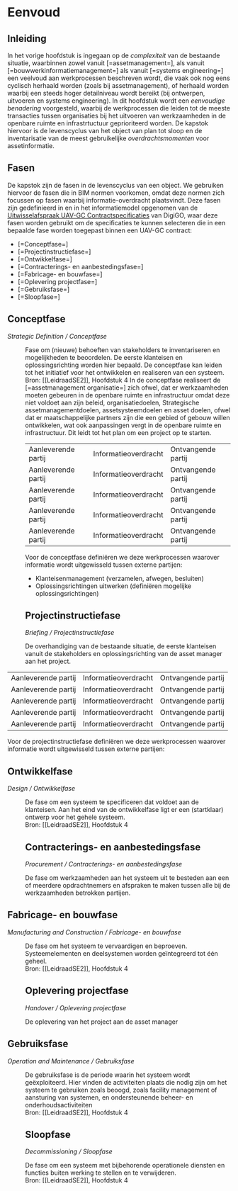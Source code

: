 # Eenvoud

## Inleiding
In het vorige hoofdstuk is ingegaan op de *complexiteit* van de bestaande situatie, waarbinnen zowel vanuit [=assetmanagement=], als vanuit [=bouwwerkinformatiemanagement=] als vanuit [=systems engineering=] een veelvoud aan werkprocessen beschreven wordt, die vaak ook nog eens cyclisch herhaald worden (zoals bij assetmanagement), of herhaald worden waarbij een steeds hoger detailniveau wordt bereikt (bij ontwerpen, uitvoeren en systems engineering). In dit hoofdstuk wordt een *eenvoudige benadering* voorgesteld, waarbij de werkprocessen die leiden tot de meeste transacties tussen organisaties bij het uitvoeren van werkzaamheden in de openbare ruimte en infrastrtuctuur geprioriteerd worden. De kapstok hiervoor is de levenscyclus van het object van plan tot sloop en de inventarisatie van de meest gebruikelijke *overdrachtsmomenten*  voor assetinformatie. 

## Fasen 
De kapstok zijn de fasen in de levenscyclus van een object. We gebruiken hiervoor de fasen die in BIM normen voorkomen, omdat deze normen zich focussen op fasen waarbij informatie-overdracht plaatsvindt. Deze fasen zijn gedefinieerd in en in het informatiemodel opgenomen van de [Uitwisselafspraak UAV-GC Contractspecificaties](https://bimloket.github.io/contractspecificaties/#verificatiefase-enumeratie) van DigiGO, waar deze fasen worden gebruikt om de specificaties te kunnen selecteren die in een bepaalde fase worden toegepast binnen een UAV-GC contract:

* [=Conceptfase=]
* [=Projectinstructiefase=]
* [=Ontwikkelfase=]
* [=Contracterings- en aanbestedingsfase=]
* [=Fabricage- en bouwfase=]
* [=Oplevering projectfase=]
* [=Gebruiksfase=]
* [=Sloopfase=]


## Conceptfase
<dfn lang="EN">Strategic Definition / <dfn lang="NL">Conceptfase
	<dd>Fase om (nieuwe) behoeften van stakeholders te inventariseren en mogelijkheden te beoordelen. De eerste klanteisen en oplossingsrichting worden hier bepaald. De conceptfase kan leiden tot het initiatief voor het ontwikkelen en realiseren van een systeem.</dd>
	<dd>Bron: [[LeidraadSE2]], Hoofdstuk 4
In de conceptfase realiseert de [=assetmanagement organisatie=] zich ofwel, dat er werkzaamheden moeten gebeuren in de openbare ruimte en infrastructuur omdat deze niet voldoet aan zijn beleid, organisatiedoelen, Strategische assetmanagementdoelen, assetsysteemdoelen en asset doelen, ofwel dat er maatschappelijke partners zijn die een gebied of gebouw willen ontwikkelen, wat ook aanpassingen vergt in de openbare ruimte en infrastructuur. Dit leidt tot het plan om een project op te starten. 

|    |    |    |
|-------|-------------|-------------|
| Aanleverende partij | Informatieoverdracht | Ontvangende partij |
| Aanleverende partij | Informatieoverdracht | Ontvangende partij |
| Aanleverende partij | Informatieoverdracht | Ontvangende partij |
| Aanleverende partij | Informatieoverdracht | Ontvangende partij |
| Aanleverende partij | Informatieoverdracht | Ontvangende partij |


Voor de conceptfase definiëren we deze werkprocessen waarover informatie wordt uitgewisseld tussen externe partijen:

* Klanteisenmanagement (verzamelen, afwegen, besluiten)
* Oplossingsrichtingen uitwerken (definiëren mogelijke oplossingsrichtingen)


## Projectinstructiefase
<dfn lang="EN">Briefing / <dfn lang="NL">Projectinstructiefase
	<dd>De overhandiging van de bestaande situatie, de eerste klanteisen vanuit de stakeholders en oplossingsrichting van de asset manager aan het project.</dd>


|    |    |    |
|-------|-------------|-------------|
| Aanleverende partij | Informatieoverdracht | Ontvangende partij |
| Aanleverende partij | Informatieoverdracht | Ontvangende partij |
| Aanleverende partij | Informatieoverdracht | Ontvangende partij |
| Aanleverende partij | Informatieoverdracht | Ontvangende partij |
| Aanleverende partij | Informatieoverdracht | Ontvangende partij |


Voor de projectinstructiefase definiëren we deze werkprocessen waarover informatie wordt uitgewisseld tussen externe partijen:

## Ontwikkelfase
<dfn lang="EN">Design / <dfn lang="NL">Ontwikkelfase
<dd>De fase om een systeem te specificeren dat voldoet aan de klanteisen. Aan het eind van de ontwikkelfase ligt er een (startklaar) ontwerp voor het gehele systeem.</dd>
<dd>Bron: [[LeidraadSE2]], Hoofdstuk 4

## Contracterings- en aanbestedingsfase
<dfn lang="EN">Procurement / <dfn lang="NL">Contracterings- en aanbestedingsfase
<dd>De fase om werkzaamheden aan het systeem uit te besteden aan een of meerdere opdrachtnemers en afspraken te maken tussen alle bij de werkzaamheden betrokken partijen.</dd>

## Fabricage- en bouwfase
<dfn lang="EN">Manufacturing and Construction / <dfn lang="NL">Fabricage- en bouwfase
<dd>De fase om het systeem te vervaardigen en beproeven. Systeemelementen en deelsystemen worden geïntegreerd tot één geheel.</dd>
<dd>Bron: [[LeidraadSE2]], Hoofdstuk 4


## Oplevering projectfase
<dfn lang="EN">Handover / <dfn lang="NL">Oplevering projectfase
	<dd>De oplevering van het project aan de asset manager </dd>

## Gebruiksfase
<dfn lang="EN">Operation and Maintenance / <dfn lang="NL">Gebruiksfase
<dd>De gebruiksfase is de periode waarin het systeem wordt geëxploiteerd. Hier vinden de activiteiten plaats die nodig zijn om het systeem te gebruiken zoals beoogd, zoals facility management of aansturing van systemen, en ondersteunende beheer- en onderhoudsactiviteiten</dd>
<dd>Bron: [[LeidraadSE2]], Hoofdstuk 4


## Sloopfase	

<dfn lang="EN">Decommissioning / <dfn lang="NL">Sloopfase
<dd>De fase om een systeem met bijbehorende operationele diensten en functies buiten werking te stellen en te verwijderen.</dd>
<dd>Bron: [[LeidraadSE2]], Hoofdstuk 4
